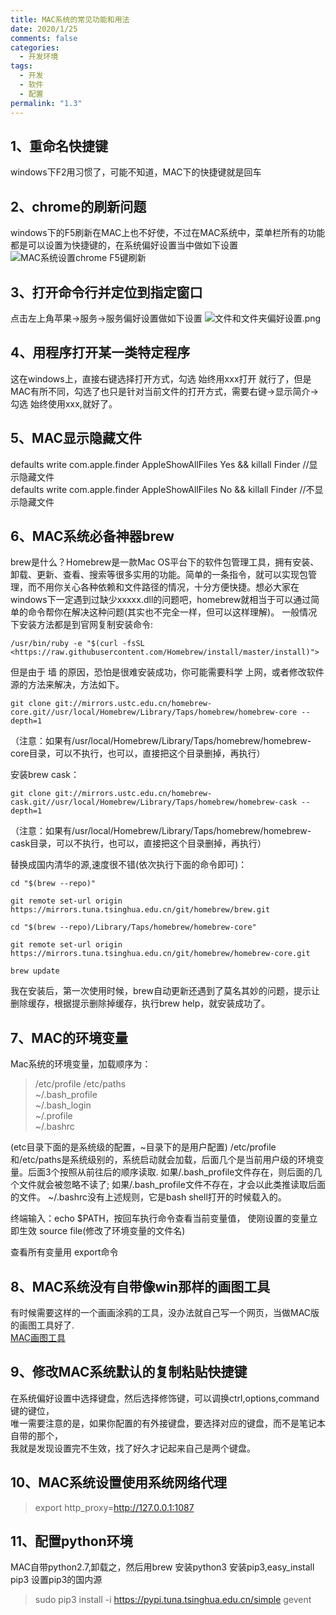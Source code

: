 ```yaml
---
title: MAC系统的常见功能和用法
date: 2020/1/25
comments: false
categories:
  - 开发环境
tags:
  - 开发
  - 软件
  - 配置
permalink: "1.3"
---
```



## 1、重命名快捷键  

windows下F2用习惯了，可能不知道，MAC下的快捷键就是回车

## 2、chrome的刷新问题

windows下的F5刷新在MAC上也不好使，不过在MAC系统中，菜单栏所有的功能
都是可以设置为快捷键的，在系统偏好设置当中做如下设置
![MAC系统设置chrome F5键刷新](https://i.loli.net/2020/02/26/owQlX1K53WAaSqJ.png)

## 3、打开命令行并定位到指定窗口

点击左上角苹果->服务->服务偏好设置做如下设置
![文件和文件夹偏好设置.png](https://i.loli.net/2020/02/26/FeCmMJ6Q8Pgqb1d.png)

## 4、用程序打开某一类特定程序

这在windows上，直接右键选择打开方式，勾选 始终用xxx打开 就行了，但是MAC有所不同，勾选了也只是针对当前文件的打开方式，需要右键->显示简介->勾选 始终使用xxx,就好了。

## 5、MAC显示隐藏文件

defaults write com.apple.finder AppleShowAllFiles Yes && killall Finder //显示隐藏文件  
defaults write com.apple.finder AppleShowAllFiles No && killall Finder //不显示隐藏文件

## 6、MAC系统必备神器brew

brew是什么？Homebrew是一款Mac OS平台下的软件包管理工具，拥有安装、卸载、更新、查看、搜索等很多实用的功能。简单的一条指令，就可以实现包管理，而不用你关心各种依赖和文件路径的情况，十分方便快捷。想必大家在windows下一定遇到过缺少xxxxx.dll的问题吧，homebrew就相当于可以通过简单的命令帮你在解决这种问题(其实也不完全一样，但可以这样理解)。
一般情况下安装方法都是到官网复制安装命令:  

```shell
/usr/bin/ruby -e "$(curl -fsSL <https://raw.githubusercontent.com/Homebrew/install/master/install)">  
```

但是由于 墙 的原因，恐怕是很难安装成功，你可能需要科学 上网，或者修改软件源的方法来解决，方法如下。  

```shell
git clone git://mirrors.ustc.edu.cn/homebrew-core.git//usr/local/Homebrew/Library/Taps/homebrew/homebrew-core --depth=1
```

（注意：如果有/usr/local/Homebrew/Library/Taps/homebrew/homebrew-core目录，可以不执行，也可以，直接把这个目录删掉，再执行）

安装brew cask：  

```shell
git clone git://mirrors.ustc.edu.cn/homebrew-cask.git//usr/local/Homebrew/Library/Taps/homebrew/homebrew-cask --depth=1  
```

（注意：如果有/usr/local/Homebrew/Library/Taps/homebrew/homebrew-cask目录，可以不执行，也可以，直接把这个目录删掉，再执行）
>
替换成国内清华的源,速度很不错(依次执行下面的命令即可)：

```shell
cd "$(brew --repo)"

git remote set-url origin https://mirrors.tuna.tsinghua.edu.cn/git/homebrew/brew.git

cd "$(brew --repo)/Library/Taps/homebrew/homebrew-core"

git remote set-url origin https://mirrors.tuna.tsinghua.edu.cn/git/homebrew/homebrew-core.git

brew update
```

我在安装后，第一次使用时候，brew自动更新还遇到了莫名其妙的问题，提示让删除缓存，根据提示删除掉缓存，执行brew  help，就安装成功了。  

## 7、MAC的环境变量

Mac系统的环境变量，加载顺序为：

>/etc/profile
/etc/paths  
~/.bash_profile  
~/.bash_login  
~/.profile  
~/.bashrc

(etc目录下面的是系统级的配置，~目录下的是用户配置)
/etc/profile和/etc/paths是系统级别的，系统启动就会加载，后面几个是当前用户级的环境变量。后面3个按照从前往后的顺序读取.
如果/.bash_profile文件存在，则后面的几个文件就会被忽略不读了;
如果/.bash_profile文件不存在，才会以此类推读取后面的文件。
~/.bashrc没有上述规则，它是bash shell打开的时候载入的。

终端输入：echo $PATH，按回车执行命令查看当前变量值，
使刚设置的变量立即生效 source file(修改了环境变量的文件名)

查看所有变量用 export命令

## 8、MAC系统没有自带像win那样的画图工具

有时候需要这样的一个画画涂鸦的工具，没办法就自己写一个网页，当做MAC版的画图工具好了.  
[MAC画图工具](https://libinghope.github.io/libinghope/tools/dudle.html)

## 9、修改MAC系统默认的复制粘贴快捷键

在系统偏好设置中选择键盘，然后选择修饰键，可以调换ctrl,options,command键的键位，  
唯一需要注意的是，如果你配置的有外接键盘，要选择对应的键盘，而不是笔记本自带的那个，  
我就是发现设置完不生效，找了好久才记起来自己是两个键盘。

## 10、MAC系统设置使用系统网络代理

>export http_proxy=http://127.0.0.1:1087

## 11、配置python环境

MAC自带python2.7,卸载之，然后用brew 安装python3
安装pip3,easy_install pip3
设置pip3的国内源

>sudo pip3 install -i https://pypi.tuna.tsinghua.edu.cn/simple gevent
